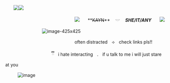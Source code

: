 ㅤㅤ![](https://media.discordapp.net/attachments/903364339464044575/1101211967160602715/C2A05123-F43E-450E-BF25-52DB94C6E882.gif)![](https://media.discordapp.net/attachments/903364339464044575/1101211967160602715/C2A05123-F43E-450E-BF25-52DB94C6E882.gif)

ㅤㅤㅤㅤㅤㅤㅤㅤㅤㅤㅤㅤㅤㅤㅤㅤㅤ![](https://caterpie.crd.co/assets/images/gallery28/306d84fe.png?v=55641fe5)ㅤㅤ**~~KAYN~~** ㅤ𓎟 ㅤ***SHE/IT/ANY***ㅤㅤ![](https://caterpie.crd.co/assets/images/gallery28/dc1be573.png?v=55641fe5)

ㅤㅤㅤㅤㅤㅤㅤㅤㅤ![image-425x425](https://i.pinimg.com/564x/8a/f3/81/8af381214720f8b4c40e196053be9f9f.jpg)

ㅤㅤㅤㅤㅤㅤㅤㅤㅤㅤㅤㅤㅤㅤㅤㅤㅤoften distractedㅤ⟢ㅤcheck links pls!!

ㅤㅤㅤㅤㅤㅤㅤㅤ             ㅤ  ㅤ⠀ྀིㅤi hate interactingㅤ.ㅤif u talk to me i will just stare at you

ㅤㅤㅤ![image](https://64.media.tumblr.com/7d1af5878f895c9ac29cfceb2726b276/fe9418149bab5cf6-34/s640x960/2f5e7bb8f2a75e6e51cb8796641c303c15e89385.gifv)
